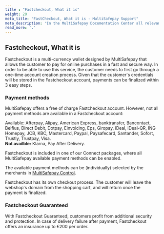 ```yaml
---
title : "Fastcheckout, What it is"
weight: 20
meta_title: "FastCheckout, What it is - MultiSafepay Support"
meta_description: "In the MultiSafepay Documentation Center all relevant information regarding our Plugins and API. As well as Support pages for Payment Method, Tools and General Questions. You can also find the contact details of our Support Team and Integration Team."
read_more: '.'
---
```

## Fastcheckout, What it is

Fastcheckout is a multi-currency wallet designed by MultiSafepay that allows the customer to pay for online purchases in a fast and secure way. In order to be able to use this service, the customer needs to first go through a one-time account creation process. Given that the customer's credentials will be stored in the Fastcheckout account, payments can be finalized within 3 easy steps.

### Payment methods
MultiSafepay offers a free of charge Fastcheckout account. However, not all payment methods are available in a Fastcheckout account:

Available: Afterpay, Alipay, American Express, banktransfer, Bancontact, Belfius, Direct Debit, Dotpay, Einvoicing, Eps, Giropay, iDeal, iDeal-QR, ING Homepay, JCB, KBC, Mastercard, Paypal, Paysafecard, Santander, Sofort, Trustly, Trustpay, Visa.<br>
<b>Not availble:</b> Klarna, Pay After Delivery. 

Fastcheckout is included in one of our Connect packages, where all MultiSafepay available payment methods can be enabled. 

The available payment methods can be (individually) selected by the merchants in [MultiSafepay Control](https://merchant.multisafepay.com/).

Fastcheckout has its own checkout process. The customer will leave the webshop's domain from the shopping cart, and will return once the payment is finalized.

### Fastcheckout Guaranteed
With Fastcheckout Guaranteed, customers profit from additional security and protection. In case of delivery failure after payment, Fastcheckout offers an insurance up to €200 per order.
